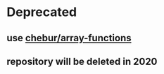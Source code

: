 
# Deprecated
## use [chebur/array-functions](https://packagist.org/packages/chebur/array-functions)
## repository will be deleted in 2020
